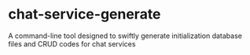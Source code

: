 # chat-service-generate
A command-line tool designed to swiftly generate initialization database files and CRUD codes for chat services
